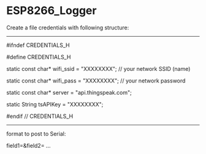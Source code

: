 # ESP8266_Logger

Create a file credentials with following structure:

----------------------------------------------------

#ifndef CREDENTIALS_H

#define CREDENTIALS_H

static const char* wifi_ssid = "XXXXXXXX";  //  your network SSID (name)

static const char* wifi_pass = "XXXXXXXX";       // your network password

static const char* server = "api.thingspeak.com";

static String tsAPIKey = "XXXXXXXX";

#endif    // CREDENTIALS_H

----------------------------------------------------


format to post to Serial:

field1=<value>&field2=<value> ...